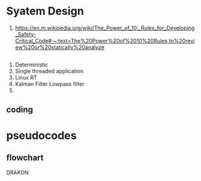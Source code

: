 # Syatem Design
1. https://en.m.wikipedia.org/wiki/The_Power_of_10:_Rules_for_Developing_Safety-Critical_Code#:~:text=The%20Power%20of%2010%20Rules,to%20review%20or%20statically%20analyze
##
1. Deterministic
1. Single threaded application 
1. Linux RT
1. Kalman Filter Lowpass filter
1. 
## coding
# pseudocodes
## flowchart
DRAKON
